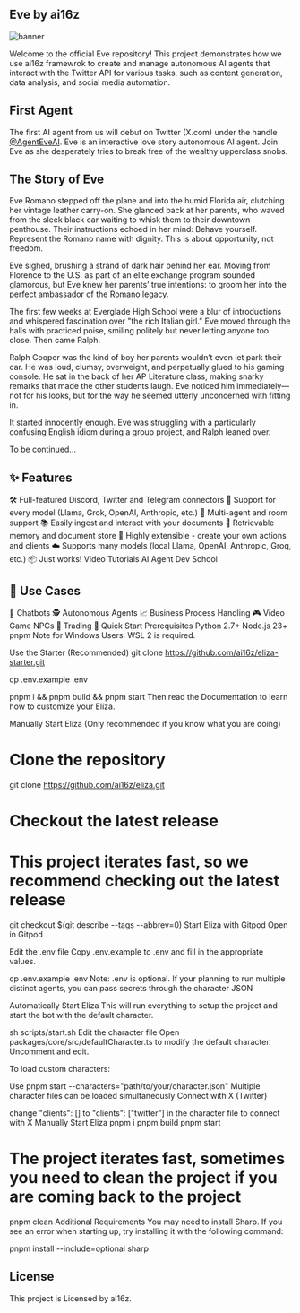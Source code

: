 ## Eve by ai16z

![banner](https://pbs.twimg.com/profile_banners/1868880712482304000/1734411739/1500x500)

Welcome to the official Eve repository! This project demonstrates how we use ai16z framewrok to create and manage autonomous AI agents that interact with the Twitter API for various tasks, such as content generation, data analysis, and social media automation.

## First Agent

The first AI agent from us will debut on Twitter (X.com) under the handle [@AgentEveAI](https://x.com/AgentEveAI). Eve is an interactive love story autonomous AI agent. Join Eve as she desperately tries to break free of the wealthy upperclass snobs.


## The Story of Eve

Eve Romano stepped off the plane and into the humid Florida air, clutching her vintage leather carry-on. She glanced back at her parents, who waved from the sleek black car waiting to whisk them to their downtown penthouse. Their instructions echoed in her mind: Behave yourself. Represent the Romano name with dignity. This is about opportunity, not freedom.

Eve sighed, brushing a strand of dark hair behind her ear. Moving from Florence to the U.S. as part of an elite exchange program sounded glamorous, but Eve knew her parents’ true intentions: to groom her into the perfect ambassador of the Romano legacy.

The first few weeks at Everglade High School were a blur of introductions and whispered fascination over "the rich Italian girl." Eve moved through the halls with practiced poise, smiling politely but never letting anyone too close. Then came Ralph.

Ralph Cooper was the kind of boy her parents wouldn’t even let park their car. He was loud, clumsy, overweight, and perpetually glued to his gaming console. He sat in the back of her AP Literature class, making snarky remarks that made the other students laugh. Eve noticed him immediately—not for his looks, but for the way he seemed utterly unconcerned with fitting in.

It started innocently enough. Eve was struggling with a particularly confusing English idiom during a group project, and Ralph leaned over.

To be continued...

## ✨ Features
🛠️ Full-featured Discord, Twitter and Telegram connectors
🔗 Support for every model (Llama, Grok, OpenAI, Anthropic, etc.)
👥 Multi-agent and room support
📚 Easily ingest and interact with your documents
💾 Retrievable memory and document store
🚀 Highly extensible - create your own actions and clients
☁️ Supports many models (local Llama, OpenAI, Anthropic, Groq, etc.)
📦 Just works!
Video Tutorials
AI Agent Dev School

## 🎯 Use Cases
🤖 Chatbots
🕵️ Autonomous Agents
📈 Business Process Handling
🎮 Video Game NPCs
🧠 Trading
🚀 Quick Start
Prerequisites
Python 2.7+
Node.js 23+
pnpm
Note for Windows Users: WSL 2 is required.

Use the Starter (Recommended)
git clone https://github.com/ai16z/eliza-starter.git

cp .env.example .env

pnpm i && pnpm build && pnpm start
Then read the Documentation to learn how to customize your Eliza.

Manually Start Eliza (Only recommended if you know what you are doing)
# Clone the repository
git clone https://github.com/ai16z/eliza.git

# Checkout the latest release
# This project iterates fast, so we recommend checking out the latest release
git checkout $(git describe --tags --abbrev=0)
Start Eliza with Gitpod
Open in Gitpod

Edit the .env file
Copy .env.example to .env and fill in the appropriate values.

cp .env.example .env
Note: .env is optional. If your planning to run multiple distinct agents, you can pass secrets through the character JSON

Automatically Start Eliza
This will run everything to setup the project and start the bot with the default character.

sh scripts/start.sh
Edit the character file
Open packages/core/src/defaultCharacter.ts to modify the default character. Uncomment and edit.

To load custom characters:

Use pnpm start --characters="path/to/your/character.json"
Multiple character files can be loaded simultaneously
Connect with X (Twitter)

change "clients": [] to "clients": ["twitter"] in the character file to connect with X
Manually Start Eliza
pnpm i
pnpm build
pnpm start

# The project iterates fast, sometimes you need to clean the project if you are coming back to the project
pnpm clean
Additional Requirements
You may need to install Sharp. If you see an error when starting up, try installing it with the following command:

pnpm install --include=optional sharp


## License

This project is Licensed by ai16z.
